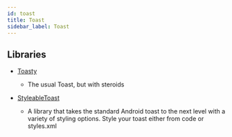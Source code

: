 ```yaml
---
id: toast
title: Toast
sidebar_label: Toast
---
```


## Libraries

* [Toasty](https://github.com/GrenderG/Toasty)

  * The usual Toast, but with steroids

* [StyleableToast](https://github.com/Muddz/StyleableToast)

  * A library that takes the standard Android toast to the next level with a variety of styling options. Style your toast either from code or styles.xml

  ​